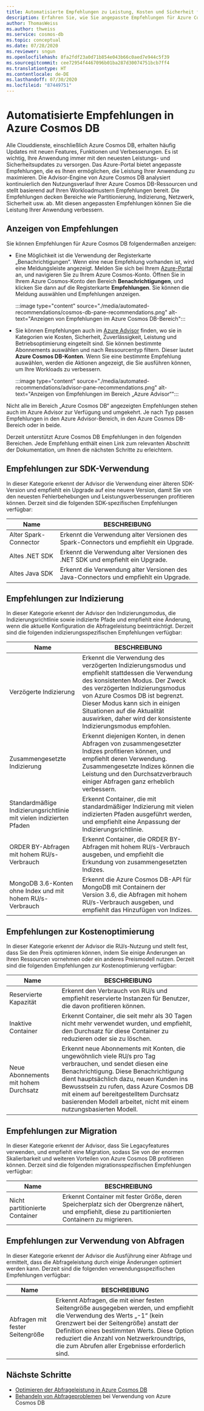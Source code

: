 ```yaml
---
title: Automatisierte Empfehlungen zu Leistung, Kosten und Sicherheit für Azure Cosmos DB
description: Erfahren Sie, wie Sie angepasste Empfehlungen für Azure Cosmos DB in Bezug auf Leistung, Kosten, Sicherheit und weitere Aspekte basierend auf Ihren Workloadmustern anzeigen.
author: ThomasWeiss
ms.author: thweiss
ms.service: cosmos-db
ms.topic: conceptual
ms.date: 07/28/2020
ms.reviewer: sngun
ms.openlocfilehash: 8fa2fdf23a0d71b854e043b66c0aed7e944c5f39
ms.sourcegitcommit: cee72954f4467096b01ba287d30074751bcb7ff4
ms.translationtype: HT
ms.contentlocale: de-DE
ms.lasthandoff: 07/30/2020
ms.locfileid: "87449751"
---
```

# <a name="automated-recommendations-for-azure-cosmos-db"></a>Automatisierte Empfehlungen in Azure Cosmos DB

Alle Clouddienste, einschließlich Azure Cosmos DB, erhalten häufig Updates mit neuen Features, Funktionen und Verbesserungen. Es ist wichtig, Ihre Anwendung immer mit den neuesten Leistungs- und Sicherheitsupdates zu versorgen. Das Azure-Portal bietet angepasste Empfehlungen, die es Ihnen ermöglichen, die Leistung Ihrer Anwendung zu maximieren. Die Advisor-Engine von Azure Cosmos DB analysiert kontinuierlich den Nutzungsverlauf Ihrer Azure Cosmos DB-Ressourcen und stellt basierend auf Ihren Workloadmustern Empfehlungen bereit. Die Empfehlungen decken Bereiche wie Partitionierung, Indizierung, Netzwerk, Sicherheit usw. ab. Mit diesen angepassten Empfehlungen können Sie die Leistung Ihrer Anwendung verbessern.

## <a name="view-recommendations"></a>Anzeigen von Empfehlungen

Sie können Empfehlungen für Azure Cosmos DB folgendermaßen anzeigen:

- Eine Möglichkeit ist die Verwendung der Registerkarte „Benachrichtigungen“. Wenn eine neue Empfehlung vorhanden ist, wird eine Meldungsleiste angezeigt. Melden Sie sich bei Ihrem [Azure-Portal](https://portal.azure.com) an, und navigieren Sie zu Ihrem Azure Cosmos-Konto. Öffnen Sie in Ihrem Azure Cosmos-Konto den Bereich **Benachrichtigungen**, und klicken Sie dann auf die Registerkarte **Empfehlungen**. Sie können die Meldung auswählen und Empfehlungen anzeigen.  

   :::image type="content" source="./media/automated-recommendations/cosmos-db-pane-recommendations.png" alt-text="Anzeigen von Empfehlungen im Azure Cosmos DB-Bereich":::

- Sie können Empfehlungen auch im [Azure Advisor](../advisor/advisor-overview.md) finden, wo sie in Kategorien wie Kosten, Sicherheit, Zuverlässigkeit, Leistung und Betriebsoptimierung eingeteilt sind. Sie können bestimmte Abonnements auswählen und nach Ressourcentyp filtern. Dieser lautet **Azure Cosmos DB-Konten**.  Wenn Sie eine bestimmte Empfehlung auswählen, werden die Aktionen angezeigt, die Sie ausführen können, um Ihre Workloads zu verbessern.

   :::image type="content" source="./media/automated-recommendations/advisor-pane-recommendations.png" alt-text="Anzeigen von Empfehlungen im Bereich „Azure Advisor“":::

Nicht alle im Bereich „Azure Cosmos DB“ angezeigten Empfehlungen stehen auch im Azure Advisor zur Verfügung und umgekehrt. Je nach Typ passen Empfehlungen in den Azure Advisor-Bereich, in den Azure Cosmos DB-Bereich oder in beide.

Derzeit unterstützt Azure Cosmos DB Empfehlungen in den folgenden Bereichen. Jede Empfehlung enthält einen Link zum relevanten Abschnitt der Dokumentation, um Ihnen die nächsten Schritte zu erleichtern.

## <a name="sdk-usage-recommendations"></a>Empfehlungen zur SDK-Verwendung

In dieser Kategorie erkennt der Advisor die Verwendung einer älteren SDK-Version und empfiehlt ein Upgrade auf eine neuere Version, damit Sie von den neuesten Fehlerbehebungen und Leistungsverbesserungen profitieren können. Derzeit sind die folgenden SDK-spezifischen Empfehlungen verfügbar:

|Name  |BESCHREIBUNG  |
|---------|---------|
| Alter Spark-Connector | Erkennt die Verwendung alter Versionen des Spark-Connectors und empfiehlt ein Upgrade. |
| Altes .NET SDK | Erkennt die Verwendung alter Versionen des .NET SDK und empfiehlt ein Upgrade. |
| Altes Java SDK | Erkennt die Verwendung alter Versionen des Java-Connectors und empfiehlt ein Upgrade. |

## <a name="indexing-recommendations"></a>Empfehlungen zur Indizierung

In dieser Kategorie erkennt der Advisor den Indizierungsmodus, die Indizierungsrichtlinie sowie indizierte Pfade und empfiehlt eine Änderung, wenn die aktuelle Konfiguration die Abfrageleistung beeinträchtigt. Derzeit sind die folgenden indizierungsspezifischen Empfehlungen verfügbar:

|Name  |BESCHREIBUNG  |
|---------|---------|
| Verzögerte Indizierung | Erkennt die Verwendung des verzögerten Indizierungsmodus und empfiehlt stattdessen die Verwendung des konsistenten Modus. Der Zweck des verzögerten Indizierungsmodus von Azure Cosmos DB ist begrenzt. Dieser Modus kann sich in einigen Situationen auf die Aktualität auswirken, daher wird der konsistente Indizierungsmodus empfohlen. |
| Zusammengesetzte Indizierung| Erkennt diejenigen Konten, in denen Abfragen von zusammengesetzter Indizes profitieren können, und empfiehlt deren Verwendung. Zusammengesetzte Indizes können die Leistung und den Durchsatzverbrauch einiger Abfragen ganz erheblich verbessern.|
| Standardmäßige Indizierungsrichtlinie mit vielen indizierten Pfaden | Erkennt Container, die mit standardmäßiger Indizierung mit vielen indizierten Pfaden ausgeführt werden, und empfiehlt eine Anpassung der Indizierungsrichtlinie.|
| ORDER BY-Abfragen mit hohem RU/s-Verbrauch| Erkennt Container, die ORDER BY-Abfragen mit hohem RU/s-Verbrauch ausgeben, und empfiehlt die Erkundung von zusammengesetzten Indizes.|
| MongoDB 3.6-Konten ohne Index und mit hohem RU/s-Verbrauch| Erkennt die Azure Cosmos DB-API für MongoDB mit Containern der Version 3.6, die Abfragen mit hohem RU/s-Verbrauch ausgeben, und empfiehlt das Hinzufügen von Indizes.|

## <a name="cost-optimization-recommendations"></a>Empfehlungen zur Kostenoptimierung

In dieser Kategorie erkennt der Advisor die RU/s-Nutzung und stellt fest, dass Sie den Preis optimieren können, indem Sie einige Änderungen an Ihren Ressourcen vornehmen oder ein anderes Preismodell nutzen. Derzeit sind die folgenden Empfehlungen zur Kostenoptimierung verfügbar:

|Name  |BESCHREIBUNG  |
|---------|---------|
| Reservierte Kapazität | Erkennt den Verbrauch von RU/s und empfiehlt reservierte Instanzen für Benutzer, die davon profitieren können. |
| Inaktive Container | Erkennt Container, die seit mehr als 30 Tagen nicht mehr verwendet wurden, und empfiehlt, den Durchsatz für diese Container zu reduzieren oder sie zu löschen.|
| Neue Abonnements mit hohem Durchsatz | Erkennt neue Abonnements mit Konten, die ungewöhnlich viele RU/s pro Tag verbrauchen, und sendet diesen eine Benachrichtigung. Diese Benachrichtigung dient hauptsächlich dazu, neuen Kunden ins Bewusstsein zu rufen, dass Azure Cosmos DB mit einem auf bereitgestelltem Durchsatz basierenden Modell arbeitet, nicht mit einem nutzungsbasierten Modell. |

## <a name="migration-recommendations"></a>Empfehlungen zur Migration

In dieser Kategorie erkennt der Advisor, dass Sie Legacyfeatures verwenden, und empfiehlt eine Migration, sodass Sie von der enormen Skalierbarkeit und weiteren Vorteilen von Azure Cosmos DB profitieren können. Derzeit sind die folgenden migrationsspezifischen Empfehlungen verfügbar:

|Name  |BESCHREIBUNG  |
|---------|---------|
| Nicht partitionierte Container | Erkennt Container mit fester Größe, deren Speicherplatz sich der Obergrenze nähert, und empfiehlt, diese zu partitionierten Containern zu migrieren.|

## <a name="query-usage-recommendations"></a>Empfehlungen zur Verwendung von Abfragen

In dieser Kategorie erkennt der Advisor die Ausführung einer Abfrage und ermittelt, dass die Abfrageleistung durch einige Änderungen optimiert werden kann. Derzeit sind die folgenden verwendungsspezifischen Empfehlungen verfügbar:

|Name  |BESCHREIBUNG  |
|---------|---------|
| Abfragen mit fester Seitengröße | Erkennt Abfragen, die mit einer festen Seitengröße ausgegeben werden, und empfiehlt die Verwendung des Werts „-1“ (kein Grenzwert bei der Seitengröße) anstatt der Definition eines bestimmten Werts. Diese Option reduziert die Anzahl von Netzwerkroundtrips, die zum Abrufen aller Ergebnisse erforderlich sind. |

## <a name="next-steps"></a>Nächste Schritte

* [Optimieren der Abfrageleistung in Azure Cosmos DB](sql-api-query-metrics.md)
* [Behandeln von Abfrageproblemen](troubleshoot-query-performance.md) bei Verwendung von Azure Cosmos DB

